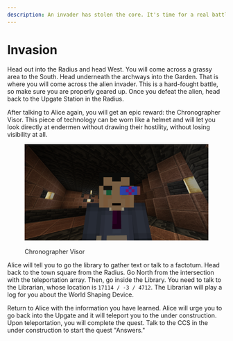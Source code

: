 ```yaml
---
description: An invader has stolen the core. It's time for a real battle.
---
```


# Invasion

Head out into the Radius and head West. You will come across a grassy area to the South. Head underneath the archways into the Garden. That is where you will come across the alien invader. This is a hard-fought battle, so make sure you are properly geared up. Once you defeat the alien, head back to the Upgate Station in the Radius.

After talking to Alice again, you will get an epic reward: the Chronographer Visor. This piece of technology can be worn like a helmet and will let you look directly at endermen without drawing their hostility, without losing visibility at all.

<figure><img src="../../../.gitbook/assets/2024-07-11_20.32.29.png" alt=""><figcaption><p>Chronographer Visor</p></figcaption></figure>

Alice will tell you to go the library to gather text or talk to a factotum. Head back to the town square from the Radius. Go North from the intersection with the teleportation array. Then, go inside the Library. You need to talk to the Librarian, whose location is `17114 / -3 / 4712`. The Librarian will play a log for you about the World Shaping Device.

Return to Alice with the information you have learned. Alice will urge you to go back into the Upgate and it will teleport you to the under construction. Upon teleportation, you will complete the quest. Talk to the CCS in the under construction to start the quest "Answers."
